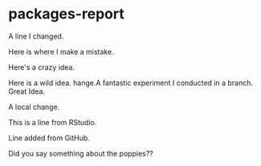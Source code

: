 # packages-report
A line I changed.

Here is where I make a mistake. 

Here's a crazy idea. 

Here is a wild idea. 
hange.A fantastic experiment I conducted in a branch. Great Idea. 

A local change.

This is a line from RStudio.

Line added from GitHub.

Did you say something about the poppies??
